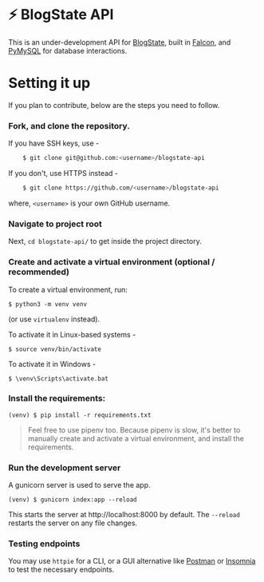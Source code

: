 # :zap: BlogState API
This is an under-development API for [BlogState](https://blogstate.pythonanywhere.com), built in [Falcon](https://falconframework.org), and [PyMySQL](https://pymysql.readthedocs.io/en/latest/) for database interactions.

# Setting it up

If you plan to contribute, below are the steps you need to follow.

### Fork, and clone the repository.

If you have SSH keys, use -
```sh
    $ git clone git@github.com:<username>/blogstate-api
```
If you don't, use HTTPS instead -
```sh
    $ git clone https://github.com/<username>/blogstate-api
```
where, `<username>` is your own GitHub username.

### Navigate to project root
Next, `cd blogstate-api/` to get inside the project directory.

### Create and activate a virtual environment (optional / recommended)

To create a virtual environment, run:

    $ python3 -m venv venv
(or use `virtualenv` instead).

To activate it in Linux-based systems -

    $ source venv/bin/activate

To activate it in Windows -

    $ \venv\Scripts\activate.bat

### Install the requirements:

    (venv) $ pip install -r requirements.txt

> Feel free to use pipenv too. Because pipenv is slow, it's better to manually create and activate a virtual environment, and install the requirements.

### Run the development server

A gunicorn server is used to serve the app.

    (venv) $ gunicorn index:app --reload

This starts the server at http://localhost:8000 by default. The `--reload` restarts the server on any file changes.

### Testing endpoints

You may use `httpie` for a CLI, or  a GUI alternative like [Postman](https://www.getpostman.com/downloads/) or [Insomnia](https://insomnia.rest) to test the necessary endpoints.
